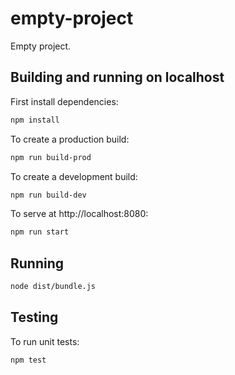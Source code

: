# empty-project

Empty project.

## Building and running on localhost

First install dependencies:

```sh
npm install
```

To create a production build:

```sh
npm run build-prod
```

To create a development build:

```sh
npm run build-dev
```

To serve at http://localhost:8080:

```sh
npm run start
```

## Running

```sh
node dist/bundle.js
```

## Testing

To run unit tests:

```sh
npm test
```

